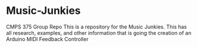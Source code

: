 # Music-Junkies
CMPS 375 Group Repo
This is a repository for the Music Junkies.  This has all research, examples, and other information that is going the creation of an Arduino MIDI Feedback Controller
